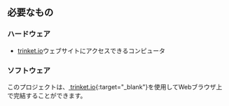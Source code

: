 ## 必要なもの

### ハードウェア

+ [trinket.io](https://trinket.io)ウェブサイトにアクセスできるコンピュータ

### ソフトウェア

このプロジェクトは、[ trinket.io](https://trinket.io){:target="_blank"}を使用してWebブラウザ上で完結することができます。